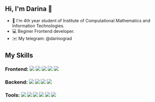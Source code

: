 ## Hi, I'm Darina 👋

<!--
**VinogradovaD/VinogradovaD** is a ✨ _special_ ✨ repository because its `README.md` (this file) appears on your GitHub profile.

Here are some ideas to get you started:

- 🔭 I’m currently working on ...
- 🌱 I’m currently learning ...
- 👯 I’m looking to collaborate on ...
- 🤔 I’m looking for help with ...
- 💬 Ask me about ...
- 📫 How to reach me: ...
- 😄 Pronouns: ...
- ⚡ Fun fact: ...
-->
- 🏫 I'm 4th year student of Institute of Computational Mathematics and Information Technologies. 
- 💻 Beginer Frontend developer.
- ✉️ My telegram: @darinograd

## My Skills
### Frontend: ![](https://img.shields.io/badge/_-HTML5-informational?style=flat&logo=Html5&logoColor=white&color=4AB197) ![](https://img.shields.io/badge/_-CSS3-informational?style=flat&logo=css3&logoColor=white&color=4AB197) ![](https://img.shields.io/badge/_-SASS/SCSS-informational?style=flat&logo=Sass&logoColor=white&color=4AB197) ![](https://img.shields.io/badge/_-Webpack-informational?style=flat&logo=Webpack&logoColor=white&color=4AB197) ![](https://img.shields.io/badge/_-JavaScript(ES5/ES6+)-informational?style=flat&logo=JavaScript&logoColor=white&color=4AB197)
### Backend: ![](https://img.shields.io/badge/_-Java-informational?style=flat&logo=Java&logoColor=white&color=4AB197) ![](https://img.shields.io/badge/_-SpringBoot-informational?style=flat&logo=Spring&logoColor=white&color=4AB197) ![](https://img.shields.io/badge/_-Spring_Security-informational?style=flat&logo=SpringSecurity&logoColor=white&color=4AB197) ![](https://img.shields.io/badge/_-MySQL-informational?style=flat&logo=MySQL&logoColor=white&color=4AB197)
### Tools: ![](https://img.shields.io/badge/_-Visual_Studio_Code-informational?style=flat&logo=VisualStudioCode&logoColor=white&color=4AB197) ![](https://img.shields.io/badge/_-IntelliJ_IDEA-informational?style=flat&logo=IntelliJIDEA&logoColor=white&color=4AB197) ![](https://img.shields.io/badge/_-Figma-informational?style=flat&logo=Figma&logoColor=white&color=4AB197) ![](https://img.shields.io/badge/_-Heroku-informational?style=flat&logo=Heroku&logoColor=white&color=4AB197) ![](https://img.shields.io/badge/_-Postman-informational?style=flat&logo=Postman&logoColor=white&color=4AB197) ![](https://img.shields.io/badge/_-Git-informational?style=flat&logo=Git&logoColor=white&color=4AB197)
